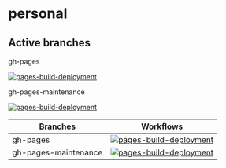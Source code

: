 # personal

## Active branches

gh-pages

[![pages-build-deployment](https://github.com/garage-mash-com/personal/actions/workflows/pages/pages-build-deployment/badge.svg?branch=gh-pages)](https://github.com/garage-mash-com/personal/actions/workflows/pages/pages-build-deployment)

gh-pages-maintenance

[![pages-build-deployment](https://github.com/garage-mash-com/personal/actions/workflows/pages/pages-build-deployment/badge.svg?branch=gh-pages-maintenance)](https://github.com/garage-mash-com/personal/actions/workflows/pages/pages-build-deployment)

| Branches | Workflows |
| ---- | ---- |
| gh-pages | [![pages-build-deployment](https://github.com/garage-mash-com/personal/actions/workflows/pages/pages-build-deployment/badge.svg?branch=gh-pages)](https://github.com/garage-mash-com/personal/actions/workflows/pages/pages-build-deployment) |
| gh-pages-maintenance | [![pages-build-deployment](https://github.com/garage-mash-com/personal/actions/workflows/pages/pages-build-deployment/badge.svg?branch=gh-pages-maintenance)](https://github.com/garage-mash-com/personal/actions/workflows/pages/pages-build-deployment) |
